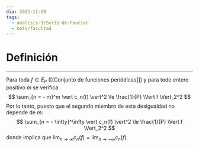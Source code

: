 ```yaml
---
dia: 2022-11-29
tags:
  - analisis-3/Serie-de-Fourier
  - nota/facultad
---
```

# Definición
---
Para toda $f \in E_P$ ([[Conjunto de funciones periódicas]]) y para todo entero positivo $m$ se verifica $$ \sum_{n = - m}^m \vert c_n(f) \vert^2 \le \frac{1}{P} \Vert f \Vert_2^2 $$
Por lo tanto, puesto que el segundo miembro de esta desigualdad no depende de $m$: $$  \sum_{n = - \infty}^\infty \vert c_n(f) \vert^2 \le \frac{1}{P} \Vert f \Vert_2^2  $$ donde implica que $\lim_{n \to \infty} c_n(f) = \lim_{n \to -\infty} c_n(f)$.